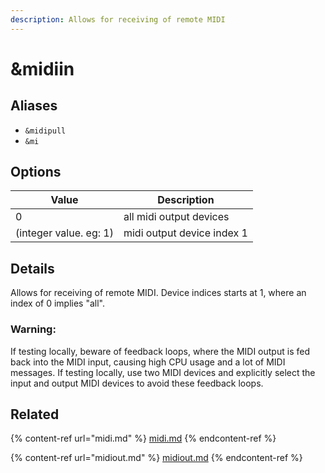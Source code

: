 ```yaml
---
description: Allows for receiving of remote MIDI
---
```


# \&midiin

## Aliases

* `&midipull`
* `&mi`

## Options

| Value                  | Description                |
| ---------------------- | -------------------------- |
| 0                      | all midi output devices    |
| (integer value. eg: 1) | midi output device index 1 |

## Details

Allows for receiving of remote MIDI. Device indices starts at 1, where an index of 0 implies "all".

### Warning:

If testing locally, beware of feedback loops, where the MIDI output is fed back into the MIDI input, causing high CPU usage and a lot of MIDI messages. If testing locally, use two MIDI devices and explicitly select the input and output MIDI devices to avoid these feedback loops.

## Related

{% content-ref url="midi.md" %}
[midi.md](midi.md)
{% endcontent-ref %}

{% content-ref url="midiout.md" %}
[midiout.md](midiout.md)
{% endcontent-ref %}
